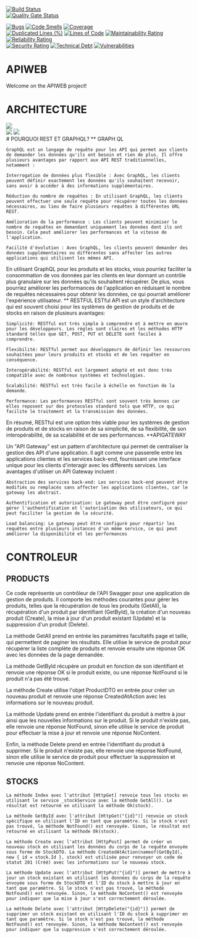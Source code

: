 [![Build Status](https://codefirst.iut.uca.fr/api/badges/augustin.affognon/APIWEB/status.svg)](https://codefirst.iut.uca.fr/augustin.affognon/APIWEB)  
[![Quality Gate Status](https://codefirst.iut.uca.fr/sonar/api/project_badges/measure?project=APIWEB&metric=alert_status&token=ec78ebab2c3249a471935edf1ebae23f27c864e2)](https://codefirst.iut.uca.fr/sonar/dashboard?id=APIWEB)
 
[![Bugs](https://codefirst.iut.uca.fr/sonar/api/project_badges/measure?project=APIWEB&metric=bugs&token=ec78ebab2c3249a471935edf1ebae23f27c864e2)](https://codefirst.iut.uca.fr/sonar/dashboard?id=APIWEB)
[![Code Smells](https://codefirst.iut.uca.fr/sonar/api/project_badges/measure?project=APIWEB&metric=code_smells&token=ec78ebab2c3249a471935edf1ebae23f27c864e2)](https://codefirst.iut.uca.fr/sonar/dashboard?id=APIWEB)
[![Coverage](https://codefirst.iut.uca.fr/sonar/api/project_badges/measure?project=APIWEB&metric=coverage&token=ec78ebab2c3249a471935edf1ebae23f27c864e2)](https://codefirst.iut.uca.fr/sonar/dashboard?id=APIWEB)  
[![Duplicated Lines (%)](https://codefirst.iut.uca.fr/sonar/api/project_badges/measure?project=APIWEB&metric=duplicated_lines_density&token=ec78ebab2c3249a471935edf1ebae23f27c864e2)](https://codefirst.iut.uca.fr/sonar/dashboard?id=APIWEB) 
[![Lines of Code](https://codefirst.iut.uca.fr/sonar/api/project_badges/measure?project=APIWEB&metric=ncloc&token=ec78ebab2c3249a471935edf1ebae23f27c864e2)](https://codefirst.iut.uca.fr/sonar/dashboard?id=APIWEB)
[![Maintainability Rating](https://codefirst.iut.uca.fr/sonar/api/project_badges/measure?project=APIWEB&metric=sqale_rating&token=ec78ebab2c3249a471935edf1ebae23f27c864e2)](https://codefirst.iut.uca.fr/sonar/dashboard?id=APIWEB)
[![Reliability Rating](https://codefirst.iut.uca.fr/sonar/api/project_badges/measure?project=APIWEB&metric=reliability_rating&token=ec78ebab2c3249a471935edf1ebae23f27c864e2)](https://codefirst.iut.uca.fr/sonar/dashboard?id=APIWEB)  
[![Security Rating](https://codefirst.iut.uca.fr/sonar/api/project_badges/measure?project=APIWEB&metric=security_rating&token=ec78ebab2c3249a471935edf1ebae23f27c864e2)](https://codefirst.iut.uca.fr/sonar/dashboard?id=APIWEB)
[![Technical Debt](https://codefirst.iut.uca.fr/sonar/api/project_badges/measure?project=APIWEB&metric=sqale_index&token=ec78ebab2c3249a471935edf1ebae23f27c864e2)](https://codefirst.iut.uca.fr/sonar/dashboard?id=APIWEB)
[![Vulnerabilities](https://codefirst.iut.uca.fr/sonar/api/project_badges/measure?project=APIWEB&metric=vulnerabilities&token=ec78ebab2c3249a471935edf1ebae23f27c864e2)](https://codefirst.iut.uca.fr/sonar/dashboard?id=APIWEB)  

 
# APIWEB

Welcome on the APIWEB project!  

  

 
# ARCHITECTURE
<img src="Documentation/doc_images/systems.png" with=25%/>  
<div>
<img src="Documentation/doc_images/rest.png" with=25%/>  
<img src="Documentation/doc_images/graph.png" with=25%/>  

<div/>
# POURQUOI REST ET GRAPHQL?
** GRAPH QL

    GraphQL est un langage de requête pour les API qui permet aux clients de demander les données qu'ils ont besoin et rien de plus. Il offre plusieurs avantages par rapport aux API REST traditionnelles, notamment :

    Interrogation de données plus flexible : Avec GraphQL, les clients peuvent définir exactement les données qu'ils souhaitent recevoir, sans avoir à accéder à des informations supplémentaires.

    Réduction du nombre de requêtes : En utilisant GraphQL, les clients peuvent effectuer une seule requête pour récupérer toutes les données nécessaires, au lieu de faire plusieurs requêtes à différentes URL REST.

    Amélioration de la performance : Les clients peuvent minimiser le nombre de requêtes en demandant uniquement les données dont ils ont besoin. Cela peut améliorer les performances et la vitesse de l'application.

    Facilité d'évolution : Avec GraphQL, les clients peuvent demander des données supplémentaires ou différentes sans affecter les autres applications qui utilisent les mêmes API.

En utilisant GraphQL pour les produits et les stocks, vous pourriez faciliter la consommation de vos données par les clients en leur donnant un contrôle plus granulaire sur les données qu'ils souhaitent récupérer. De plus, vous pourriez améliorer les performances de l'application en réduisant le nombre de requêtes nécessaires pour obtenir les données, ce qui pourrait améliorer l'expérience utilisateur.
** RESTFUL
ESTful API est un style d'architecture qui est souvent choisi pour les systèmes de gestion de produits et de stocks en raison de plusieurs avantages:

    Simplicité: RESTful est très simple à comprendre et à mettre en œuvre pour les développeurs. Les règles sont claires et les méthodes HTTP standard telles que GET, POST, PUT et DELETE sont faciles à comprendre.

    Flexibilité: RESTful permet aux développeurs de définir les ressources souhaitées pour leurs produits et stocks et de les requêter en conséquence.

    Interopérabilité: RESTful est largement adopté et est donc très compatible avec de nombreux systèmes et technologies.

    Scalabilité: RESTful est très facile à échelle en fonction de la demande.

    Performance: Les performances RESTful sont souvent très bonnes car elles reposent sur des protocoles standard tels que HTTP, ce qui facilite le traitement et la transmission des données.

En résumé, RESTful est une option très viable pour les systèmes de gestion de produits et de stocks en raison de sa simplicité, de sa flexibilité, de son interopérabilité, de sa scalabilité et de ses performances.
**APIGATEWAY

Un "API Gateway" est un pattern d'architecture qui permet de centraliser la gestion des API d'une application. Il agit comme une passerelle entre les applications clientes et les services back-end, fournissant une interface unique pour les clients d'interagir avec les différents services. Les avantages d'utiliser un API Gateway incluent :

    Abstraction des services back-end: Les services back-end peuvent être modifiés ou remplacés sans affecter les applications clientes, car le gateway les abstrait.

    Authentification et autorisation: Le gateway peut être configuré pour gérer l'authentification et l'autorisation des utilisateurs, ce qui peut faciliter la gestion de la sécurité.

    Load balancing: Le gateway peut être configuré pour répartir les requêtes entre plusieurs instances d'un même service, ce qui peut améliorer la disponibilité et les performances

# CONTROLEUR
## PRODUCTS
Ce code représente un contrôleur de l'API Swagger pour une application de gestion de produits. Il comporte les méthodes courantes pour gérer les produits, telles que la récupération de tous les produits (GetAll), la récupération d'un produit par identifiant (GetById), la création d'un nouveau produit (Create), la mise à jour d'un produit existant (Update) et la suppression d'un produit (Delete).

La méthode GetAll prend en entrée les paramètres facultatifs page et taille, qui permettent de paginer les résultats. Elle utilise le service de produit pour récupérer la liste complète de produits et renvoie ensuite une réponse OK avec les données de la page demandée.

La méthode GetById récupère un produit en fonction de son identifiant et renvoie une réponse OK si le produit existe, ou une réponse NotFound si le produit n'a pas été trouvé.

La méthode Create utilise l'objet ProductDTO en entrée pour créer un nouveau produit et renvoie une réponse CreatedAtAction avec les informations sur le nouveau produit.

La méthode Update prend en entrée l'identifiant du produit à mettre à jour ainsi que les nouvelles informations sur le produit. Si le produit n'existe pas, elle renvoie une réponse NotFound, sinon elle utilise le service de produit pour effectuer la mise à jour et renvoie une réponse NoContent.

Enfin, la méthode Delete prend en entrée l'identifiant du produit à supprimer. Si le produit n'existe pas, elle renvoie une réponse NotFound, sinon elle utilise le service de produit pour effectuer la suppression et renvoie une réponse NoContent.


## STOCKS
    La méthode Index avec l'attribut [HttpGet] renvoie tous les stocks en utilisant le service _stockService avec la méthode GetAll(). Le résultat est retourné en utilisant la méthode Ok(stock).

    La méthode GetById avec l'attribut [HttpGet("{id}")] renvoie un stock spécifique en utilisant l'ID en tant que paramètre. Si le stock n'est pas trouvé, la méthode NotFound() est renvoyée. Sinon, le résultat est retourné en utilisant la méthode Ok(stock).

    La méthode Create avec l'attribut [HttpPost] permet de créer un nouveau stock en utilisant les données du corps de la requête envoyée sous forme de StockDTO. La méthode CreatedAtAction(nameof(GetById), new { id = stock.Id }, stock) est utilisée pour renvoyer un code de statut 201 (Créé) avec les informations sur le nouveau stock.

    La méthode Update avec l'attribut [HttpPut("{id}")] permet de mettre à jour un stock existant en utilisant les données du corps de la requête envoyée sous forme de StockDTO et l'ID du stock à mettre à jour en tant que paramètre. Si le stock n'est pas trouvé, la méthode NotFound() est renvoyée. Sinon, la méthode NoContent() est renvoyée pour indiquer que la mise à jour s'est correctement déroulée.

    La méthode Delete avec l'attribut [HttpDelete("{id}")] permet de supprimer un stock existant en utilisant l'ID du stock à supprimer en tant que paramètre. Si le stock n'est pas trouvé, la méthode NotFound() est renvoyée. Sinon, la méthode NoContent() est renvoyée pour indiquer que la suppression s'est correctement déroulée.
